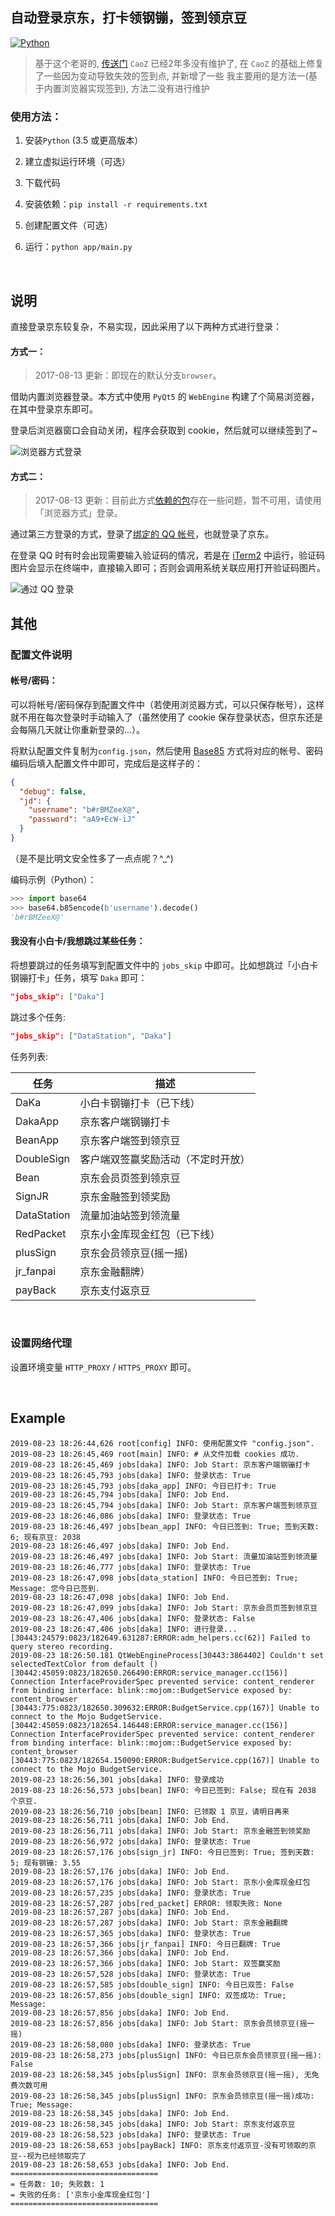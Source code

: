 ## 自动登录京东，打卡领钢镚，签到领京豆

[![Python](https://img.shields.io/badge/Python-3.5%2B-blue.svg)](https://www.python.org)

> 基于这个老哥的, [传送门](https://github.com/CaoZ/JD-Coin)
> `CaoZ` 已经2年多没有维护了, 在 `CaoZ` 的基础上修复了一些因为变动导致失效的签到点, 并新增了一些
> 我主要用的是方法一(基于内置浏览器实现签到), 方法二没有进行维护

### 使用方法：

1. 安装`Python` (3.5 或更高版本）

2. 建立虚拟运行环境（可选）

3. 下载代码

4. 安装依赖：`pip install -r requirements.txt`

5. 创建配置文件（可选）

6. 运行：`python app/main.py`

<br>


## 说明

直接登录京东较复杂，不易实现，因此采用了以下两种方式进行登录：

#### 方式一：

> 2017-08-13 更新：即现在的默认分支`browser`。

借助内置浏览器登录。本方式中使用 `PyQt5` 的 `WebEngine` 构建了个简易浏览器，在其中登录京东即可。

登录后浏览器窗口会自动关闭，程序会获取到 cookie，然后就可以继续签到了~

![浏览器方式登录](docs/browser.png)


#### 方式二：

> 2017-08-13 更新：目前此方式[依赖的包](https://github.com/gera2ld/qqlib)存在一些问题，暂不可用，请使用「浏览器方式」登录。

通过第三方登录的方式，登录了[绑定的 QQ 帐号](https://safe.jd.com/union/index.action)，也就登录了京东。

在登录 QQ 时有时会出现需要输入验证码的情况，若是在 [iTerm2](http://www.iterm2.com/) 中运行，验证码图片会显示在终端中，直接输入即可；否则会调用系统关联应用打开验证码图片。

![通过 QQ 登录](docs/qq.png)


## 其他

### 配置文件说明

#### 帐号/密码：

可以将帐号/密码保存到配置文件中（若使用浏览器方式，可以只保存帐号），这样就不用在每次登录时手动输入了（虽然使用了 cookie 保存登录状态，但京东还是会每隔几天就让你重新登录的...）。

将默认配置文件复制为`config.json`，然后使用 [Base85](https://en.wikipedia.org/wiki/Ascii85) 方式将对应的帐号、密码编码后填入配置文件中即可，完成后是这样子的：

```json
{
  "debug": false,
  "jd": {
    "username": "b#rBMZeeX@",
    "password": "aA9+EcW-iJ"
  }
}
```

（是不是比明文安全性多了一点点呢？^_^)

编码示例（Python）：

```python
>>> import base64
>>> base64.b85encode(b'username').decode()
'b#rBMZeeX@'
```

#### 我没有小白卡/我想跳过某些任务：

将想要跳过的任务填写到配置文件中的 `jobs_skip` 中即可。比如想跳过「小白卡钢镚打卡」任务，填写 `Daka` 即可：

```json
"jobs_skip": ["Daka"]
```

跳过多个任务:

```json
"jobs_skip": ["DataStation", "Daka"]  
```

任务列表:

| 任务 | 描述 |
| --- | --- |
| DaKa | 小白卡钢镚打卡（已下线） |
| DakaApp | 京东客户端钢镚打卡 |
| BeanApp | 京东客户端签到领京豆 |
| DoubleSign | 客户端双签赢奖励活动（不定时开放） |
| Bean | 京东会员页签到领京豆 |
| SignJR | 京东金融签到领奖励 |
| DataStation | 流量加油站签到领流量 |
| RedPacket | 京东小金库现金红包（已下线） |
| plusSign | 京东会员领京豆(摇一摇) |
| jr_fanpai | 京东金融翻牌） |
| payBack | 京东支付返京豆 |

<br>


### 设置网络代理

设置环境变量 `HTTP_PROXY` / `HTTPS_PROXY` 即可。

<br>


## Example

```log
2019-08-23 18:26:44,626 root[config] INFO: 使用配置文件 "config.json".
2019-08-23 18:26:45,469 root[main] INFO: # 从文件加载 cookies 成功.
2019-08-23 18:26:45,469 jobs[daka] INFO: Job Start: 京东客户端钢镚打卡
2019-08-23 18:26:45,793 jobs[daka] INFO: 登录状态: True
2019-08-23 18:26:45,793 jobs[daka_app] INFO: 今日已打卡: True
2019-08-23 18:26:45,794 jobs[daka] INFO: Job End.
2019-08-23 18:26:45,794 jobs[daka] INFO: Job Start: 京东客户端签到领京豆
2019-08-23 18:26:46,086 jobs[daka] INFO: 登录状态: True
2019-08-23 18:26:46,497 jobs[bean_app] INFO: 今日已签到: True; 签到天数: 6; 现有京豆: 2038
2019-08-23 18:26:46,497 jobs[daka] INFO: Job End.
2019-08-23 18:26:46,497 jobs[daka] INFO: Job Start: 流量加油站签到领流量
2019-08-23 18:26:46,777 jobs[daka] INFO: 登录状态: True
2019-08-23 18:26:47,098 jobs[data_station] INFO: 今日已签到: True; Message: 您今日已签到.
2019-08-23 18:26:47,098 jobs[daka] INFO: Job End.
2019-08-23 18:26:47,099 jobs[daka] INFO: Job Start: 京东会员页签到领京豆
2019-08-23 18:26:47,406 jobs[daka] INFO: 登录状态: False
2019-08-23 18:26:47,406 jobs[daka] INFO: 进行登录...
[30443:24579:0823/182649.631287:ERROR:adm_helpers.cc(62)] Failed to query stereo recording.
2019-08-23 18:26:50.181 QtWebEngineProcess[30443:3864402] Couldn't set selectedTextColor from default ()
[30442:45059:0823/182650.266490:ERROR:service_manager.cc(156)] Connection InterfaceProviderSpec prevented service: content_renderer from binding interface: blink::mojom::BudgetService exposed by: content_browser
[30443:775:0823/182650.309632:ERROR:BudgetService.cpp(167)] Unable to connect to the Mojo BudgetService.
[30442:45059:0823/182654.146448:ERROR:service_manager.cc(156)] Connection InterfaceProviderSpec prevented service: content_renderer from binding interface: blink::mojom::BudgetService exposed by: content_browser
[30443:775:0823/182654.150090:ERROR:BudgetService.cpp(167)] Unable to connect to the Mojo BudgetService.
2019-08-23 18:26:56,301 jobs[daka] INFO: 登录成功
2019-08-23 18:26:56,573 jobs[bean] INFO: 今日已签到: False; 现在有 2038 个京豆.
2019-08-23 18:26:56,710 jobs[bean] INFO: 已领取 1 京豆，请明日再来
2019-08-23 18:26:56,711 jobs[daka] INFO: Job End.
2019-08-23 18:26:56,711 jobs[daka] INFO: Job Start: 京东金融签到领奖励
2019-08-23 18:26:56,972 jobs[daka] INFO: 登录状态: True
2019-08-23 18:26:57,176 jobs[sign_jr] INFO: 今日已签到: True; 签到天数: 5; 现有钢镚: 3.55
2019-08-23 18:26:57,176 jobs[daka] INFO: Job End.
2019-08-23 18:26:57,176 jobs[daka] INFO: Job Start: 京东小金库现金红包
2019-08-23 18:26:57,235 jobs[daka] INFO: 登录状态: True
2019-08-23 18:26:57,287 jobs[red_packet] ERROR: 领取失败: None
2019-08-23 18:26:57,287 jobs[daka] INFO: Job End.
2019-08-23 18:26:57,287 jobs[daka] INFO: Job Start: 京东金融翻牌
2019-08-23 18:26:57,365 jobs[daka] INFO: 登录状态: True
2019-08-23 18:26:57,366 jobs[jr_fanpai] INFO: 今日已翻牌: True
2019-08-23 18:26:57,366 jobs[daka] INFO: Job End.
2019-08-23 18:26:57,366 jobs[daka] INFO: Job Start: 双签赢奖励
2019-08-23 18:26:57,528 jobs[daka] INFO: 登录状态: True
2019-08-23 18:26:57,585 jobs[double_sign] INFO: 今日已双签: False
2019-08-23 18:26:57,856 jobs[double_sign] INFO: 双签成功: True; Message:
2019-08-23 18:26:57,856 jobs[daka] INFO: Job End.
2019-08-23 18:26:57,856 jobs[daka] INFO: Job Start: 京东会员领京豆(摇一摇)
2019-08-23 18:26:58,080 jobs[daka] INFO: 登录状态: True
2019-08-23 18:26:58,273 jobs[plusSign] INFO: 今日已京东会员领京豆(摇一摇): False
2019-08-23 18:26:58,345 jobs[plusSign] INFO: 京东会员领京豆(摇一摇), 无免费次数可用
2019-08-23 18:26:58,345 jobs[plusSign] INFO: 京东会员领京豆(摇一摇)成功: True; Message:
2019-08-23 18:26:58,345 jobs[daka] INFO: Job End.
2019-08-23 18:26:58,345 jobs[daka] INFO: Job Start: 京东支付返京豆
2019-08-23 18:26:58,523 jobs[daka] INFO: 登录状态: True
2019-08-23 18:26:58,653 jobs[payBack] INFO: 京东支付返京豆-没有可领取的京豆--视为已经领取完了
2019-08-23 18:26:58,653 jobs[daka] INFO: Job End.
=================================
= 任务数: 10; 失败数: 1
= 失败的任务: ['京东小金库现金红包']
=================================
```
